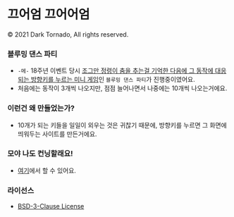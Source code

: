 # 끄어엄 끄어어엄

© 2021 Dark Tornado, All rights reserved.

### 블루밍 댄스 파티
* `-메-` 18주년 이벤트 당시 [조그만 정령이 춤을 추는걸 기억한 다음에 그 동작에 대응되는 방향키를 누르는 미니 게임](https://maplestory.nexon.com/News/Event/Ongoing/449)인 `블루밍 댄스 파티`가 진행중이였어요.
* 처음에는 동작이 3개씩 나오지만, 점점 늘어나면서 나중에는 10개씩 나오는거에요.

### 이런건 왜 만들었는가?
* 10개가 되는 키들을 일일이 외우는 것은 귀찮기 때문에, 방향키를 누르면 그 화면에 띄워두는 사이트를 만든거에요.

### 모야 나도 컨닝할래요!
* [여기](https://darktornado.github.io/BloomingDancePartyCheat/)에서 할 수 있어요.

### 라이선스
* [BSD-3-Clause License](LICENSE)
